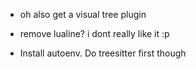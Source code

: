 - oh also get a visual tree plugin

- remove lualine? i dont really like it :p 

- Install autoenv. Do treesitter first though

